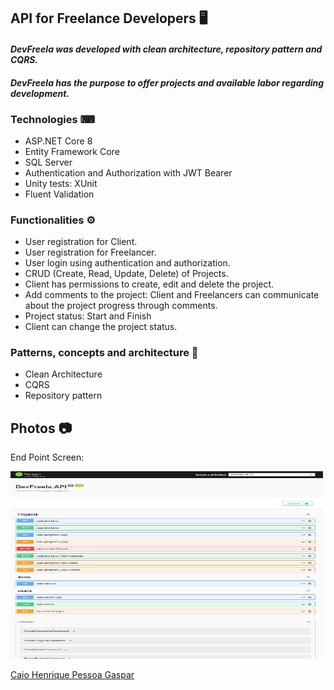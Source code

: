 ## API for Freelance Developers 🖥

#### *DevFreela was developed with clean architecture, repository pattern and CQRS.* 
#### *DevFreela has the purpose to offer projects and available labor regarding development.* 


### Technologies ⌨
- ASP.NET Core 8
- Entity Framework Core
- SQL Server
- Authentication and Authorization with JWT Bearer
- Unity tests: XUnit
- Fluent Validation


### Functionalities ⚙
- User registration for Client.
- User registration for Freelancer.
- User login using authentication and authorization.
- CRUD (Create, Read, Update, Delete) of Projects.
- Client has permissions to create, edit and delete the project.
- Add comments to the project: Client and Freelancers can communicate about the project progress through comments.
- Project status: Start and Finish
- Client can change the project status.


### Patterns, concepts and architecture 📂
- Clean Architecture
- CQRS
- Repository pattern


## Photos 📷

<p>End Point Screen: </p><img height="300" width="500" src="./img/endpoint.jpg">

<a href="https://www.linkedin.com/in/caiopgaspar/">Caio Henrique Pessoa Gaspar</a>
